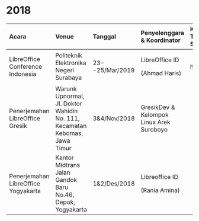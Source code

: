 # 2018



<table>
  <thead>
    <tr>
      <th style="text-align:left"><b> Acara</b>
      </th>
      <th style="text-align:left"><b>Venue</b>
      </th>
      <th style="text-align:left"><b>Tanggal</b>
      </th>
      <th style="text-align:left"><b>Penyelenggara &amp; Koordinator</b>
      </th>
      <th style="text-align:left"><b>Keterangan?<br />Tautan Pendaftaran/<br />Situs/Poster</b>
      </th>
    </tr>
  </thead>
  <tbody>
    <tr>
      <td style="text-align:left">LibreOffice Conference Indonesia</td>
      <td style="text-align:left">Politeknik Elektronika Negeri Surabaya</td>
      <td style="text-align:left">23--25/Mar/2019</td>
      <td style="text-align:left">
        <p>LibreOffice ID</p>
        <p>(Ahmad Haris)</p>
      </td>
      <td style="text-align:left">https://2018.libreoffice.id</td>
    </tr>
    <tr>
      <td style="text-align:left">Penerjemahan LibreOffice Gresik</td>
      <td style="text-align:left">Warunk Upnormal, Jl. Doktor Wahidin No. 111, Kecamatan Kebomas, Jawa Timur</td>
      <td
      style="text-align:left">3&amp;4/Nov/2018</td>
        <td style="text-align:left">GresikDev &amp; Kelompok Linux Arek Suroboyo</td>
        <td style="text-align:left"></td>
    </tr>
    <tr>
      <td style="text-align:left">Penerjemahan LibreOffice Yogyakarta</td>
      <td style="text-align:left">Kantor Midtrans Jalan Gandok Baru No.46, Depok, Yogyakarta</td>
      <td style="text-align:left">1&amp;2/Des/2018</td>
      <td style="text-align:left">
        <p>Libreoffice ID</p>
        <p>(Rania Amina)</p>
      </td>
      <td style="text-align:left"></td>
    </tr>
  </tbody>
</table>